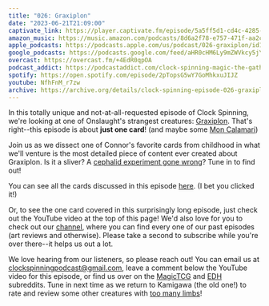 ```yaml
---
title: "026: Graxiplon"
date: "2023-06-21T21:09:00"
captivate_link: https://player.captivate.fm/episode/5a5ff5d1-cd4c-4285-b3c4-ad12123449d3
amazon_music: https://music.amazon.com/podcasts/8d6a2f78-e757-471f-aa2c-47afe84c72db/episodes/cac1f75b-06de-4dbb-aae7-a53eaf4a252d/clock-spinning%E2%80%94magic-the-gathering-history-026-graxiplon
apple_podcasts: https://podcasts.apple.com/us/podcast/026-graxiplon/id1611106302?i=1000617921857
google_podcasts: https://podcasts.google.com/feed/aHR0cHM6Ly9mZWVkcy5jYXB0aXZhdGUuZm0vY2xvY2stc3Bpbm5pbmcv/episode/NWE1ZmY1ZDEtY2Q0Yy00Mjg1LWIzYzQtYWQxMjEyMzQ0OWQz
overcast: https://overcast.fm/+4EdR0qpOA
podcast_addict: https://podcastaddict.com/clock-spinning-magic-the-gathering-history/episode/159606321
spotify: https://open.spotify.com/episode/2pTopsG5wY7GoMhkxuJIJZ
youtube: NfhFnM_r7zw
archive: https://archive.org/details/clock-spinning-episode-026-graxiplon
---
```


In this totally unique and not-at-all-requested episode of Clock Spinning, we're looking at one of Onslaught's strangest creatures: [Graxiplon](https://scryfall.com/card/ons/86/graxiplon). That's right--this episode is about **just one card**! (and maybe some [Mon Calamari](https://starwars.fandom.com/wiki/Mon_Calamari))

Join us as we dissect one of Connor's favorite cards from childhood in what we'll venture is the most detailed piece of content ever created about Graxiplon. Is it a sliver? A [cephalid experiment gone wrong](https://scryfall.com/card/ons/309/riptide-replicator)? Tune in to find out!

You can see all the cards discussed in this episode [here](https://scryfall.com/card/ons/86/graxiplon). (I bet you clicked it!)

Or, to see the one card covered in this surprisingly long episode, just check out the YouTube video at the top of this page! We'd also love for you to check out our [channel](https://www.youtube.com/@clockspinning), where you can find every one of our past episodes (art reviews and otherwise). Please take a second to subscribe while you're over there--it helps us out a lot.

We love hearing from our listeners, so please reach out! You can email us at clockspinningpodcast@gmail.com, leave a comment below the YouTube video for this episode, or find us over on the [MagicTCG](https://www.reddit.com/r/magicTCG/) and [EDH](https://www.reddit.com/r/EDH/) subreddits. Tune in next time as we return to Kamigawa (the old one!) to rate and review some other creatures with [too many limbs](https://scryfall.com/card/bok/141/sakiko-mother-of-summer)!